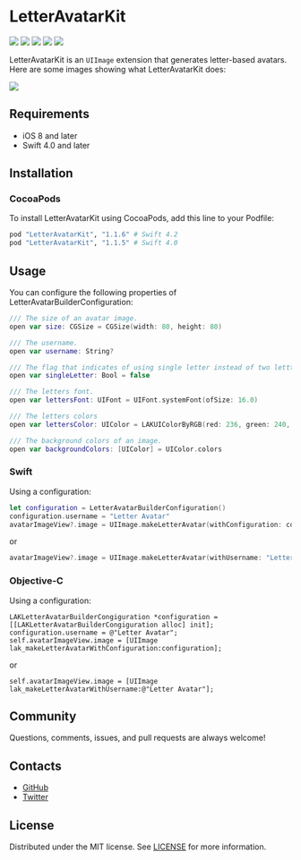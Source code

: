 # LetterAvatarKit

![][Platform] ![][Travis] ![][Pods] ![][Swift Version] ![][Codacy Badge]

LetterAvatarKit is an ```UIImage``` extension that generates letter-based avatars. Here are some images showing what LetterAvatarKit does:

![][screenshots]

## Requirements
- iOS 8 and later
- Swift 4.0 and later

## Installation

### CocoaPods

To install LetterAvatarKit using CocoaPods, add this line to your Podfile:
```ruby
pod "LetterAvatarKit", "1.1.6" # Swift 4.2
pod "LetterAvatarKit", "1.1.5" # Swift 4.0
```

## Usage

You can configure the following properties of LetterAvatarBuilderConfiguration:

```swift
/// The size of an avatar image.
open var size: CGSize = CGSize(width: 80, height: 80)
```

```swift
/// The username.
open var username: String?
```

```swift
/// The flag that indicates of using single letter instead of two lettters.
open var singleLetter: Bool = false
```

```swift
/// The letters font.
open var lettersFont: UIFont = UIFont.systemFont(ofSize: 16.0)
```

```swift
/// The letters colors
open var lettersColor: UIColor = LAKUIColorByRGB(red: 236, green: 240, blue: 241)
```

```swift
/// The background colors of an image.
open var backgroundColors: [UIColor] = UIColor.colors
```

### Swift

Using a configuration:
```swift
let configuration = LetterAvatarBuilderConfiguration()
configuration.username = "Letter Avatar"
avatarImageView?.image = UIImage.makeLetterAvatar(withConfiguration: configuration)
```
or
```swift
avatarImageView?.image = UIImage.makeLetterAvatar(withUsername: "Letter Avatar")
```

### Objective-C

Using a configuration:
```objc
LAKLetterAvatarBuilderCongiguration *configuration = [[LAKLetterAvatarBuilderCongiguration alloc] init];
configuration.username = @"Letter Avatar";
self.avatarImageView.image = [UIImage lak_makeLetterAvatarWithConfiguration:configuration];
```
or
```objc
self.avatarImageView.image = [UIImage lak_makeLetterAvatarWithUsername:@"Letter Avatar"];
```

## Community

Questions, comments, issues, and pull requests are always welcome!

## Contacts

- [GitHub](https://github.com/vpeschenkov)
- [Twitter](https://twitter.com/vpeschenkov)

## License

Distributed under the MIT license. See [LICENSE](https://github.com/vpeschenkov/LetterAvatarKit/blob/master/LICENSE) for more information.

[Screenshots]: https://i.imgur.com/n3SjH6q.jpg
[Platform]: https://cocoapod-badges.herokuapp.com/p/LetterAvatarKit/badge.png
[Travis]: https://travis-ci.org/vpeschenkov/LetterAvatarKit.svg?branch=master
[Pods]: https://cocoapod-badges.herokuapp.com/v/LetterAvatarKit/badge.png
[Swift Version]: https://img.shields.io/badge/swift-4.2-orange.svg?style=flat
[Codacy Badge]: https://api.codacy.com/project/badge/Grade/d0f9b1a4ccb64d4aacd18a971e4cf8b7
